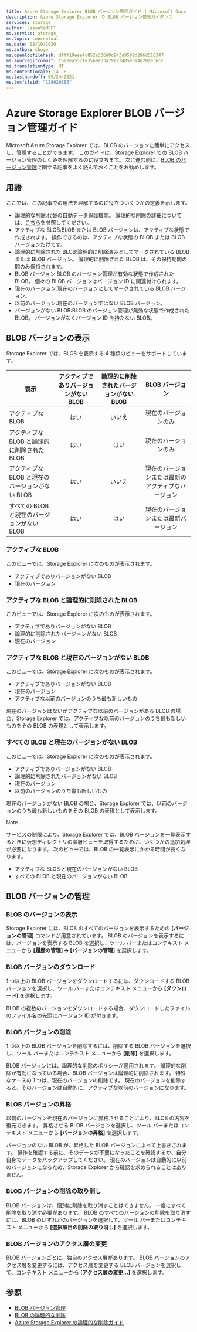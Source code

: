 ```yaml
---
title: Azure Storage Explorer BLOB バージョン管理ガイド | Microsoft Docs
description: Azure Storage Explorer の BLOB バージョン管理ガイダンス
services: storage
author: JasonYeMSFT
ms.service: storage
ms.topic: conceptual
ms.date: 08/19/2020
ms.author: chuye
ms.openlocfilehash: dfff19eee4c852e336d0d943a9509d286d510347
ms.sourcegitcommit: f6e2ea5571e35b9ed3a79a22485eba4d20ae36cc
ms.translationtype: HT
ms.contentlocale: ja-JP
ms.lasthandoff: 09/24/2021
ms.locfileid: "128626686"
---
```

# <a name="azure-storage-explorer-blob-versioning-guide"></a>Azure Storage Explorer BLOB バージョン管理ガイド

Microsoft Azure Storage Explorer では、BLOB のバージョンに簡単にアクセスし、管理することができます。 このガイドは、Storage Explorer での BLOB バージョン管理のしくみを理解するのに役立ちます。 次に進む前に、[BLOB のバージョン管理](../blobs/versioning-overview.md)に関する記事をよく読んでおくことをお勧めします。

## <a name="terminology"></a>用語

ここでは、この記事での用法を理解するのに役立ついくつかの定義を示します。

- 論理的な削除:代替の自動データ保護機能。 論理的な削除の詳細については、[こちら](../blobs/soft-delete-blob-overview.md)を参照してください。
- アクティブな BLOB:BLOB または BLOB バージョンは、アクティブな状態で作成されます。 操作できるのは、アクティブな状態の BLOB または BLOB バージョンだけです。
- 論理的に削除された BLOB:論理的に削除済みとしてマークされている BLOB または BLOB バージョン。 論理的に削除された BLOB は、その保持期間の間のみ保持されます。
- BLOB バージョン:BLOB のバージョン管理が有効な状態で作成された BLOB。 個々の BLOB バージョンはバージョン ID に関連付けられます。
- 現在のバージョン:現在のバージョンとしてマークされている BLOB バージョン。
- 以前のバージョン:現在のバージョンではない BLOB バージョン。
- バージョンがない BLOB:BLOB のバージョン管理が無効な状態で作成された BLOB。 バージョンがなくバージョン ID を持たない BLOB。

## <a name="view-blob-versions"></a>BLOB バージョンの表示

Storage Explorer では、BLOB を表示する 4 種類のビューをサポートしています。

| 表示 | アクティブでありバージョンがない BLOB | 論理的に削除されたバージョンがない BLOB | BLOB バージョン |
| ---- | :----------: | :-----------: | :------------------: |
| アクティブな BLOB | はい | いいえ | 現在のバージョンのみ |
| アクティブな BLOB と論理的に削除された BLOB | はい | はい | 現在のバージョンのみ |
| アクティブな BLOB と現在のバージョンがない BLOB | はい | いいえ | 現在のバージョンまたは最新のアクティブなバージョン |
| すべての BLOB と現在のバージョンがない BLOB | はい | はい | 現在のバージョンまたは最新バージョン |

### <a name="active-blobs"></a>アクティブな BLOB

このビューでは、Storage Explorer に次のものが表示されます。

- アクティブでありバージョンがない BLOB
- 現在のバージョン

### <a name="active-blobs-and-soft-deleted-blobs"></a>アクティブな BLOB と論理的に削除された BLOB

このビューでは、Storage Explorer に次のものが表示されます。

- アクティブでありバージョンがない BLOB
- 論理的に削除されたバージョンがない BLOB
- 現在のバージョン

### <a name="active-blobs-and-blobs-without-current-version"></a>アクティブな BLOB と現在のバージョンがない BLOB

このビューでは、Storage Explorer に次のものが表示されます。

- アクティブでありバージョンがない BLOB
- 現在のバージョン
- アクティブな以前のバージョンのうち最も新しいもの

現在のバージョンはないがアクティブな以前のバージョンがある BLOB の場合、Storage Explorer では、アクティブな以前のバージョンのうち最も新しいものをその BLOB の表現として表示します。

### <a name="all-blobs-and-blobs-without-current-version"></a>すべての BLOB と現在のバージョンがない BLOB

このビューでは、Storage Explorer に次のものが表示されます。

- アクティブでありバージョンがない BLOB
- 論理的に削除されたバージョンがない BLOB
- 現在のバージョン
- 以前のバージョンのうち最も新しいもの

現在のバージョンがない BLOB の場合、Storage Explorer では、以前のバージョンのうち最も新しいものをその BLOB の表現として表示します。

> [!NOTE]
> サービスの制限により、Storage Explorer では、BLOB バージョンを一覧表示するときに仮想ディレクトリの階層ビューを取得するために、いくつかの追加処理が必要になります。 次のビューでは、BLOB の一覧表示にかかる時間が長くなります。
>
> - アクティブな BLOB と現在のバージョンがない BLOB
> - すべての BLOB と現在のバージョンがない BLOB

## <a name="manage-blob-versions"></a>BLOB バージョンの管理

### <a name="view-versions-of-a-blob"></a>BLOB のバージョンの表示

Storage Explorer には、BLOB のすべてのバージョンを表示するための **[バージョンの管理]** コマンドが用意されています。 BLOB のバージョンを表示するには、バージョンを表示する BLOB を選択し、ツール バーまたはコンテキスト メニューから **[履歴の管理] &rarr; [バージョンの管理]** を選択します。

### <a name="download-blob-versions"></a>BLOB バージョンのダウンロード

1 つ以上の BLOB バージョンをダウンロードするには、ダウンロードする BLOB バージョンを選択し、ツール バーまたはコンテキスト メニューから **[ダウンロード]** を選択します。

BLOB の複数のバージョンをダウンロードする場合、ダウンロードしたファイルのファイル名の先頭にバージョン ID が付きます。

### <a name="delete-blob-versions"></a>BLOB バージョンの削除

1 つ以上の BLOB バージョンを削除するには、削除する BLOB バージョンを選択し、ツール バーまたはコンテキスト メニューから **[削除]** を選択します。

BLOB バージョンには、論理的な削除のポリシーが適用されます。 論理的な削除が有効になっている場合、BLOB バージョンは論理的に削除されます。 特殊なケースの 1 つは、現在のバージョンの削除です。 現在のバージョンを削除すると、そのバージョンは自動的に、アクティブな以前のバージョンになります。

### <a name="promote-blob-version"></a>BLOB バージョンの昇格

以前のバージョンを現在のバージョンに昇格させることにより、BLOB の内容を復元できます。 昇格させる BLOB バージョンを選択し、ツール バーまたはコンテキスト メニューから **[バージョンの昇格]** を選択します。

バージョンのない BLOB が、昇格した BLOB バージョンによって上書きされます。 操作を確認する前に、そのデータが不要になったことを確認するか、自分自身でデータをバックアップしてください。 現在のバージョンは自動的に以前のバージョンになるため、Storage Explorer から確認を求められることはありません。

### <a name="undelete-blob-version"></a>BLOB バージョンの削除の取り消し

BLOB バージョンは、個別に削除を取り消すことはできません。 一度にすべて削除を取り消す必要があります。 BLOB のすべてのバージョンの削除を取り消すには、BLOB のいずれかのバージョンを選択して、ツール バーまたはコンテキスト メニューから **[選択項目の削除の取り消し]** を選択します。

### <a name="change-access-tier-of-blob-versions"></a>BLOB バージョンのアクセス層の変更

BLOB バージョンごとに、独自のアクセス層があります。 BLOB バージョンのアクセス層を変更するには、アクセス層を変更する BLOB バージョンを選択して、コンテキスト メニューから **[アクセス層の変更...]** を選択します。

## <a name="see-also"></a>参照

- [BLOB バージョン管理](../blobs/versioning-overview.md)
- [BLOB の論理的な削除](../blobs/soft-delete-blob-overview.md)
- [Azure Storage Explorer の論理的な削除ガイド](./storage-explorer-soft-delete.md)

